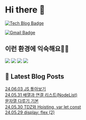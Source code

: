 # Hi there 👋

[![Tech Blog Badge](http://img.shields.io/badge/tistory-black?style=flat-square&logo=Tistory&link=https://codingpracticenote.tistory.com/)](https://codingpracticenote.tistory.com/)
	
[![Gmail Badge](https://img.shields.io/badge/Gmail-d14836?style=flat-square&logo=Gmail&logoColor=white&link=mailto:tkdrnr1215@gmail.com)](mailto:tkdrnr1215@gmail.com)

## 이런 환경에 익숙해요✍🏼

<img src="https://img.shields.io/badge/CSS3-1572B6?style=flat-square&logo=CSS3&logoColor=white"/> </t>
<img src="https://img.shields.io/badge/HTML5-E34F26?style=flat-square&logo=HTML5&logoColor=white"/> 
<img src="https://img.shields.io/badge/JavaScript-F7DF1E?style=flat-square&logo=JavaScript&logoColor=white"/>
<img src="https://img.shields.io/badge/TypeScript-3178C6?style=flat-square&logo=TypeScript&logoColor=white"/>

## 📕 Latest Blog Posts

<a href=https://codingpracticenote.tistory.com/219>24.06.03 JS 톺아보기</a></br><a href=https://codingpracticenote.tistory.com/218>24.05.31 배열과 연결 리스트(NodeList)</a></br><a href=https://codingpracticenote.tistory.com/217>문자열 다루기 기본</a></br><a href=https://codingpracticenote.tistory.com/216>24.05.30 TDZ와 Hoisting, var let const</a></br><a href=https://codingpracticenote.tistory.com/215>24.05.29 display: flex (2)</a></br>